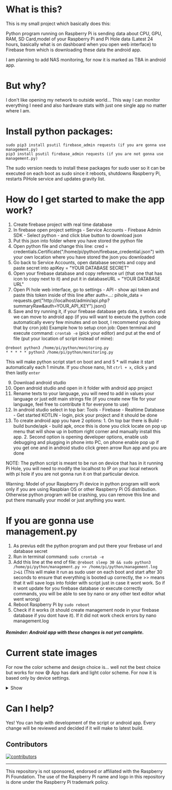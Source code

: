 # What is this?
This is my small project which basically does this:

Python program running on Raspberry Pi is sending data about CPU, GPU, RAM, SD Card,model of your Raspberry Pi and Pi Hole data (Latest 24 hours, basically what is on dashboard when you open web interface) to Firebase from which is downloading these data the android app.

I am planning to add NAS monitoring, for now it is marked as TBA in android app.

# But why?
I don't like opening my network to outside world... This way I can monitor everything I need and also hardware stats with just one single app no matter where I am.

# Install python packages:
```
sudo pip3 install psutil firebase_admin requests (if you are gonna use management.py)
pip3 install psutil firebase_admin requests (if you are not gonna use management.py)
```
The sudo version needs to install these packages for sudo user so it can be executed on each boot as sudo since it reboots, shutdowns Raspberry Pi, restarts PiHole service and updates gravity list.

# How do I get started to make the app work?
1. Create firebase project with real time database
2. In firebase open project settings - Service Accounts - Firebase Admin SDK - Select python - and click blue button to download json
3. Put this json into folder where you have stored the python file
4. Open python file and change this line: cred = credentials.Certificate("/home/pi/python/firebase_credential.json") with your own location where you have stored the json you downloaded
5. Go back to Service Accounts, open database secrets and copy and paste secret into apiKey = "YOUR DATABASE SECRET"
6. Open your firebase database and copy reference url (that one that has icon to copy next to it) and put it in databaseURL = "YOUR DATABASE URL"
7. Open Pi hole web interface, go to settings - API - show api token and paste this token inside of this line after auth=...: pihole_data = requests.get("http://localhost/admin/api.php?summaryRaw&auth=YOUR_API_KEY").json()
8. Save and try running it, if your firebase database gets data, it works and we can move to android app (if you will want to execute the python code automatically every few minutes and on boot, I recommend you doing that by cron job) Example how to setup cron job: Open terminal and execute command: ```crontab -e``` (pick your editor) and put at the end of file (put your location of script instead of mine): 
```
@reboot python3 /home/pi/python/monitoring.py
* * * * * python3 /home/pi/python/monitoring.py
``` 
This will make python script start on boot and and 5 * will make it start automatically each 1 minute. If you chose nano, hit ```ctrl + x```, click ```y``` and then lastly ```enter```

9. Download android studio
10. Open android studio and open in it folder with android app project
11. Rename texts to your language, you will need to add in values your language or just edit main strings file (if you create new file for your language, feel free to contribute it for everyone to use)
12. In android studio select in top bar: Tools - Firebase - Realtime Database - Get started KOTLIN - login, pick your project and it should be done
13. To create android app you have 2 options: 1. On top bar there is Build - build bunde/apk - build apk, once this is done you click locate on pop up menu that will show up in bottom right corner and manually install this app. 2. Second option is opening developer options, enable usb debugging and plugging in phone into PC, on phone enable pop up if you get one and in android studio click green arrow Run app and you are done

NOTE: The python script is meant to be run on device that has in it running Pi Hole, you will need to modify the localhost to IP on your local network with pi hole if you are not gonna run it on that particular device.

Warning: Model of your Raspberry Pi device in python program willl work only if you are using Raspbian OS or other Raspberry Pi OS distribution. Otherwise python program will be crashing, you can remove this line and put there manually your model or just anything you want.

# If you are gonna use management.py
1. As previus edit the python program and put there your firebase url and database secret
2. Run in terminal command: ```sudo crontab -e```
3. Add this line at the end of file: ```@reboot sleep 30 && sudo python3 /home/pi/python/management.py >> /home/pi/python/management.log 2>&1``` (This will make it run as sudo user on each boot and start after 30 seconds to ensure that everything is booted up correctly, the >> means that it will save logs into folder with script just in case it wont work. So if it wont update for you firebase database or execute correctly commands, you will be able to see by nano or any other text editor what went wrong)
4. Reboot Raspberry Pi by ```sudo reboot```
5. Check if it works (it should create management node in your firebase database if you dont have it). If it did not work check errors by nano management.log

##### Reminder: Android app with these changes is not yet complete.

# Current state images
For now the color scheme and design choice is... well not the best choice but works for now 😅 App has dark and light color scheme. For now it is based only by device settings.
<details> 
   <summary>Show</summary> 
<img src="https://user-images.githubusercontent.com/26904790/235367912-683662e5-bda0-45bd-adf2-7572b9c07854.png" width = "200px"> <img src="https://user-images.githubusercontent.com/26904790/235367913-babc4aba-0ae4-4c87-9a71-25c34a60fb01.png" width = "200px">
<img src="https://user-images.githubusercontent.com/26904790/235367914-28886dcb-b1c1-4c22-a5c7-d73fba26da91.png" width = "200px">
<img src="https://user-images.githubusercontent.com/26904790/235367915-b76e4dbd-b1ae-4751-a2aa-d1eebdad5ade.png" width = "200px">
<img src="https://user-images.githubusercontent.com/26904790/235367916-671676e8-18a0-478e-988f-541d345ec1cf.png" width = "200px">
<img src="https://user-images.githubusercontent.com/26904790/235367917-720e167b-2667-44b8-9e3e-215128d5e305.png" width = "200px">
   </details>

# Can I help?
Yes! You can help with development of the script or android app. Every change will be reviewed and decided if it will make to latest build.

## Contributors

[![contributors](https://contrib.rocks/image?repo=marek-guran/Raspberry-Pi-Monitoring)](https://github.com/marek-guran/Raspberry-Pi-Monitoring/graphs/contributors)

---
This repository is not sponsored, endorsed or affiliated with the Raspberry Pi Foundation. The use of the Raspberry Pi name and logo in this repository is done under the Raspberry Pi trademark policy.
